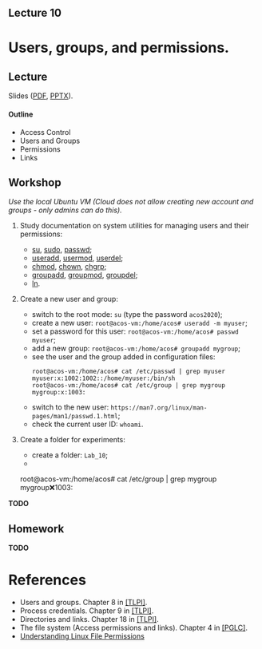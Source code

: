Lecture 10
---

# Users, groups, and permissions.

## Lecture

Slides ([PDF](OS_Lecture_10.pdf), [PPTX](OS_Lecture_10.pptx)).

#### Outline

* Access Control
* Users and Groups
* Permissions
* Links

## Workshop

_Use the local Ubuntu VM (Cloud does not allow creating new account and groups - only admins can do this)._

1. Study documentation on system utilities for managing users and their permissions:
   * [su](https://man7.org/linux/man-pages/man1/su.1.html),
     [sudo](https://man7.org/linux/man-pages/man8/sudo.8.html),
     [passwd](https://man7.org/linux/man-pages/man1/passwd.1.html);
   * [useradd](https://man7.org/linux/man-pages/man8/useradd.8.html),
     [usermod](https://man7.org/linux/man-pages/man8/usermod.8.html),
     [userdel](https://man7.org/linux/man-pages/man8/userdel.8.html);
   * [chmod](https://man7.org/linux/man-pages/man1/chmod.1.html),
     [chown](https://man7.org/linux/man-pages/man1/chown.1.html),
     [chgrp](https://man7.org/linux/man-pages/man1/chgrp.1.html);
   * [groupadd](https://man7.org/linux/man-pages/man8/groupadd.8.html),
     [groupmod](https://man7.org/linux/man-pages/man8/groupmod.8.html),
     [groupdel](https://man7.org/linux/man-pages/man8/groupdel.8.html);
   * [ln](https://man7.org/linux/man-pages/man1/ln.1.html).

1. Create a new user and group:
   * switch to the root mode: `su` (type the password `acos2020`);
   * create a new user: `root@acos-vm:/home/acos# useradd -m myuser`;
   * set a password for this user: `root@acos-vm:/home/acos# passwd myuser`;
   * add a new group: `root@acos-vm:/home/acos# groupadd mygroup`;
   * see the user and the group added in configuration files:
     ```
     root@acos-vm:/home/acos# cat /etc/passwd | grep myuser
     myuser:x:1002:1002::/home/myuser:/bin/sh 
     root@acos-vm:/home/acos# cat /etc/group | grep mygroup
     mygroup:x:1003:
     ```
   * switch to the new user: `https://man7.org/linux/man-pages/man1/passwd.1.html`;
   * check the current user ID: `whoami`.

1. Create a folder for experiments:
   * create a folder: `Lab_10`;
   * 
   
   root@acos-vm:/home/acos# cat /etc/group | grep mygroup
   mygroup:x:1003:

__TODO__

## Homework

__TODO__

# References

* Users and groups. Chapter 8 in [[TLPI]](../../books.md).
* Process credentials. Chapter 9 in [[TLPI]](../../books.md).
* Directories and links. Chapter 18 in [[TLPI]](../../books.md).
* The file system (Access permissions and links). Chapter 4 in [[PGLC]](../../books.md).
* [Understanding Linux File Permissions](
  https://www.linux.com/training-tutorials/understanding-linux-file-permissions/)
